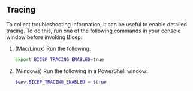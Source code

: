 ## Tracing
To collect troubleshooting information, it can be useful to enable detailed tracing. To do this, run one of the following commands in your console window before invoking Bicep:

1. (Mac/Linux) Run the following:
   ```sh
   export BICEP_TRACING_ENABLED=true
   ```
1. (Windows) Run the following in a PowerShell window:
   ```powershell
   $env:BICEP_TRACING_ENABLED = $true
   ```
